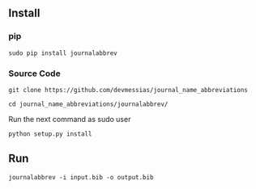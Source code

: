 ## Install


### pip

```
sudo pip install journalabbrev
```

### Source Code
```
git clone https://github.com/devmessias/journal_name_abbreviations
```

```
cd journal_name_abbreviations/journalabbrev/
```

Run the next command as sudo user
```
python setup.py install
```

## Run

```
journalabbrev -i input.bib -o output.bib
```

